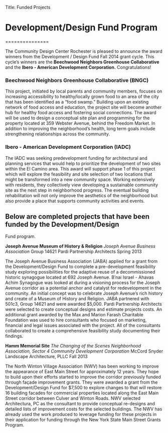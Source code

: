 Title: Funded Projects



# Development/Design Fund Program
===============

The Community Design Center Rochester is pleased to announce the award winners 
from the Development / Design Fund Fall 2014 grant cycle. This cycle’s winners 
are the <b>Beechwood Neighbors Greenhouse Collaborative</b> and the <b>Ibero - 
American Development Corporation.</b>  Congratulations!<br /> 

### Beechwood Neighbors Greenhouse Collaborative (BNGC)
This project, initiated by local parents and community members, focuses on 
increasing accessibility to healthy/locally grown food to an area of the city 
that has been identified as a “food swamp.” Building upon an existing network 
of food access and education, the project site will become another hub for 
healthy food access and fostering social connections. The award will be used to
design a conceptual site plan and programming for the property located at 359 
Webster Avenue, behind the Freedom Market. In addition to improving the 
neighborhood’s health, long term goals include strengthening relationships 
across the community.<br />

### Ibero - American Development Corporation (IADC)
The IADC was seeking predevelopment funding for architectural and planning
services that would help to prioritize the development of two sites within the
El Camino area. This award will support phase 1 of this project which will
explore the feasibility and site selection of two locations that might be
transformed into a new community space. Working extensively with residents,
they collectively view developing a sustainable community site as the next step
in neighborhood progress. The eventual building rehabilitation will not only
improve the aesthetics of the neighborhood but also provide a place that
supports community activities and events.<br />

## Below are completed projects that have been funded by the Development/Design
Fund program.

<b>Joseph Avenue Museum of History & Religion</b>
<em>Joseph Avenue Business Association</em>
Group 14621
Pardi Partnership Architects
Spring 2013

The Joseph Avenue Business Association (JABA) applied for a grant from the
Development/Design Fund to complete a pre-development feasibility study
exploring possibilities for the adaptive reuse of a decommissioned historic
synagogue located at 692 Joseph Avenue. B’nai Israel - Ahavas Achim Synagogue
was looked at during a visioning process for the Joseph Avenue corridor as a
potential anchor and catalyst for redevelopment in the community. An initial
concept was to celebrate Joseph Avenue’s rich history and create of a Museum of
History and Religion. JABA partnered with 501c3, Group 14621 and were awarded
$5,000. Pardi Partnership Architects were selected to create conceptual designs
and estimate projects costs. An additional grant awarded by the Max and Marion
Farash Charitable Foundation was used to hire consultants who focused on
marketing, financial and legal issues associated with the project.  All of the
consultants collaborated to create a comprehensive feasibility study
documenting their findings.<br />

<b>Hamm Memorial Site</b>
<em>The Changing of the Scenes Neighborhood Association,
Sector 4 Community Development Corporation</em>
McCord Snyder Landscape Architecture, PLLC
Fall 2013

The North Winton Village Association (NWV) has been working to improve the 
appearance of East Main Street for approximately 12 years. They hope to build 
upon their efforts started to improve the corridor previously funded through 
façade improvement grants. They were awarded a grant from the 
Development/Design Fund for $7,500 to explore changes to that will restore 16 
building facades for commercial properties located along the East Main Street 
corridor between Culver and Winton Roads. NWV selected Architectura, PC as the 
consultant to provide conceptual re-designs and detailed lists of improvement 
costs for the selected buildings. The NWV has already used the work produced to
leverage funding for these projects in their application for funding through 
the New York State Main Street Grants Program.<br />


